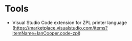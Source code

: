 # Tools 

- Visual Studio Code extension for ZPL printer language (https://marketplace.visualstudio.com/items?itemName=IanCooper.code-zpl)
